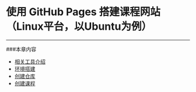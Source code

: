 使用 GitHub Pages 搭建课程网站（Linux平台，以Ubuntu为例）
===
---

###本章内容

* [相关工具介绍](introduce.md)
* [环境搭建](linux_environment.md)
* [创建仓库](linux_reponsitory.md)
* [创建课程](linux_course.md)
